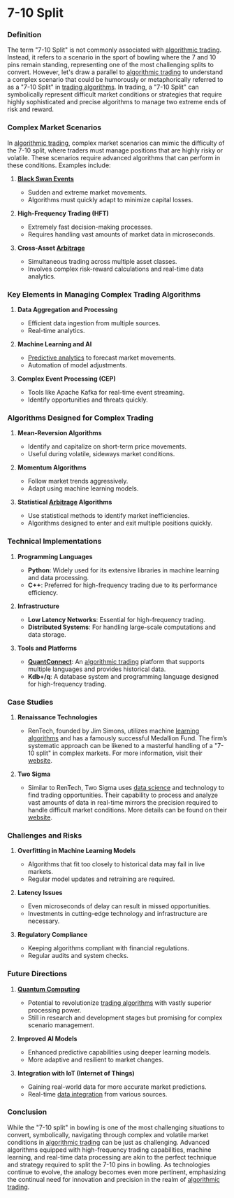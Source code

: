 # 7-10 Split

### Definition

The term "7-10 Split" is not commonly associated with [algorithmic trading](../a/algorithmic_trading.md). Instead, it refers to a scenario in the sport of bowling where the 7 and 10 pins remain standing, representing one of the most challenging splits to convert. However, let's draw a parallel to [algorithmic trading](../a/algorithmic_trading.md) to understand a complex scenario that could be humorously or metaphorically referred to as a "7-10 Split" in [trading algorithms](../t/trading_algorithms.md). In trading, a "7-10 Split" can symbolically represent difficult market conditions or strategies that require highly sophisticated and precise algorithms to manage two extreme ends of risk and reward.

### Complex Market Scenarios

In [algorithmic trading](../a/algorithmic_trading.md), complex market scenarios can mimic the difficulty of the 7-10 split, where traders must manage positions that are highly risky or volatile. These scenarios require advanced algorithms that can perform in these conditions. Examples include:

1. **[Black Swan Events](../b/black_swan_events.md)**
   - Sudden and extreme market movements.
   - Algorithms must quickly adapt to minimize capital losses.

2. **High-Frequency Trading (HFT)**
   - Extremely fast decision-making processes.
   - Requires handling vast amounts of market data in microseconds.

3. **Cross-Asset [Arbitrage](../a/arbitrage.md)**
   - Simultaneous trading across multiple asset classes.
   - Involves complex risk-reward calculations and real-time data analytics.

### Key Elements in Managing Complex Trading Algorithms

1. **Data Aggregation and Processing**
   - Efficient data ingestion from multiple sources.
   - Real-time analytics.

2. **Machine Learning and AI**
   - [Predictive analytics](../p/predictive_analytics.md) to forecast market movements.
   - Automation of model adjustments.

3. **Complex Event Processing (CEP)**
   - Tools like Apache Kafka for real-time event streaming.
   - Identify opportunities and threats quickly.

### Algorithms Designed for Complex Trading

1. **Mean-Reversion Algorithms**
   - Identify and capitalize on short-term price movements.
   - Useful during volatile, sideways market conditions.

2. **Momentum Algorithms**
   - Follow market trends aggressively.
   - Adapt using machine learning models.

3. **Statistical [Arbitrage](../a/arbitrage.md) Algorithms**
   - Use statistical methods to identify market inefficiencies.
   - Algorithms designed to enter and exit multiple positions quickly.

### Technical Implementations

1. **Programming Languages**
   - **Python**: Widely used for its extensive libraries in machine learning and data processing.
   - **C++**: Preferred for high-frequency trading due to its performance efficiency.

2. **Infrastructure**
   - **Low Latency Networks**: Essential for high-frequency trading.
   - **Distributed Systems**: For handling large-scale computations and data storage.

3. **Tools and Platforms**
   - **[QuantConnect](../q/quantconnect.md)**: An [algorithmic trading](../a/algorithmic_trading.md) platform that supports multiple languages and provides historical data.
   - **Kdb+/q**: A database system and programming language designed for high-frequency trading.

### Case Studies

1. **Renaissance Technologies**
   - RenTech, founded by Jim Simons, utilizes machine [learning algorithms](../l/learning_algorithms_in_trading.md) and has a famously successful Medallion Fund. The firm’s systematic approach can be likened to a masterful handling of a "7-10 split" in complex markets. For more information, visit their [website](https://www.rentec.com/).

2. **Two Sigma**
   - Similar to RenTech, Two Sigma uses [data science](../d/data_science_in_trading.md) and technology to find trading opportunities. Their capability to process and analyze vast amounts of data in real-time mirrors the precision required to handle difficult market conditions. More details can be found on their [website](https://www.twosigma.com/).

### Challenges and Risks

1. **Overfitting in Machine Learning Models**
   - Algorithms that fit too closely to historical data may fail in live markets.
   - Regular model updates and retraining are required.

2. **Latency Issues**
   - Even microseconds of delay can result in missed opportunities.
   - Investments in cutting-edge technology and infrastructure are necessary.

3. **Regulatory Compliance**
   - Keeping algorithms compliant with financial regulations.
   - Regular audits and system checks.

### Future Directions

1. **[Quantum Computing](../q/quantum_computing_in_trading.md)**
   - Potential to revolutionize [trading algorithms](../t/trading_algorithms.md) with vastly superior processing power.
   - Still in research and development stages but promising for complex scenario management.

2. **Improved AI Models**
   - Enhanced predictive capabilities using deeper learning models.
   - More adaptive and resilient to market changes.

3. **Integration with IoT (Internet of Things)**
   - Gaining real-world data for more accurate market predictions.
   - Real-time [data integration](../d/data_integration.md) from various sources.

### Conclusion

While the "7-10 split" in bowling is one of the most challenging situations to convert, symbolically, navigating through complex and volatile market conditions in [algorithmic trading](../a/algorithmic_trading.md) can be just as challenging. Advanced algorithms equipped with high-frequency trading capabilities, machine learning, and real-time data processing are akin to the perfect technique and strategy required to split the 7-10 pins in bowling. As technologies continue to evolve, the analogy becomes even more pertinent, emphasizing the continual need for innovation and precision in the realm of [algorithmic trading](../a/algorithmic_trading.md).